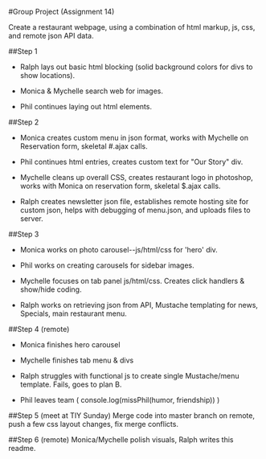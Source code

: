 #Group Project (Assignment 14)

Create a restaurant webpage, using a combination of html markup, js, css, and remote json API data. 

##Step 1
* Ralph lays out basic html blocking (solid background colors for divs to show locations).  

* Monica & Mychelle search web for images. 

* Phil continues laying out html elements. 

##Step 2 
* Monica creates custom menu in json format, works with Mychelle on Reservation form, skeletal #.ajax calls.

* Phil continues html entries, creates custom text for "Our Story" div.

* Mychelle cleans up overall CSS, creates restaurant logo in photoshop, works with Monica on reservation form, skeletal $.ajax calls. 

* Ralph creates newsletter json file, establishes remote hosting site for custom json, helps with debugging of menu.json, and uploads files to server. 

##Step 3
* Monica works on photo carousel--js/html/css for 'hero' div.

* Phil works on creating carousels for sidebar images.

* Mychelle focuses on tab panel js/html/css. Creates click handlers & show/hide coding. 

* Ralph works on retrieving json from API, Mustache templating for news, Specials, main restaurant menu. 

##Step 4 (remote)
* Monica finishes hero carousel

* Mychelle finishes tab menu & divs

* Ralph struggles with functional js to create single Mustache/menu template. Fails, goes to plan B. 

* Phil leaves team ( console.log(missPhil(humor, friendship)) )

##Step 5 (meet at TIY Sunday)
Merge code into master branch on remote, push a few css layout changes, fix merge conflicts. 

##Step 6 (remote) 
Monica/Mychelle polish visuals, Ralph writes this readme. 